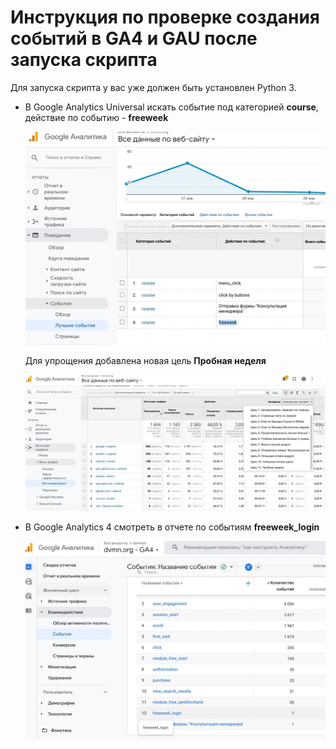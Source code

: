 # Инструкция по проверке создания событий в GA4 и GAU после запуска скрипта 

Для запуска скрипта у вас уже должен быть установлен Python 3.

- В Google Analytics Universal искать событие под категорией **course**, действие по событию - **freeweek**

   ![Image alt](https://github.com/Fiskless/integration-and-monitoring-ga-events/blob/master/screenshots/events_creating_test_pic/ga1.jpg)

   Для упрощения добавлена новая цель **Пробная неделя**

   ![Image alt](https://github.com/Fiskless/integration-and-monitoring-ga-events/blob/master/screenshots/events_creating_test_pic/ga2.jpg)

- В Google Analytics 4 смотреть в отчете по событиям **freeweek_login**

   ![Image alt](https://github.com/Fiskless/integration-and-monitoring-ga-events/blob/master/screenshots/events_creating_test_pic/ga3.jpg)